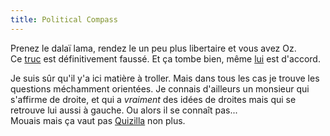 ```yaml
---
title: Political Compass
---
```


Prenez le dalaï lama, rendez le un peu plus libertaire et vous avez Oz.  
Ce [truc](http://www.politicalcompass.org/) est définitivement faussé. Et ça
tombe bien, même [lui](http://geradon.be/archives/000546.html#000546) est
d'accord.

Je suis sûr qu'il y'a ici matière à troller. Mais dans tous les cas je trouve
les questions méchamment orientées. Je connais d'ailleurs un monsieur qui
s'affirme de droite, et qui a *vraiment* des idées de droites mais qui se
retrouve lui aussi à gauche. Ou alors il se connaît pas...  
Mouais mais ça vaut pas [Quizilla](http://quizilla.com/) non plus.


